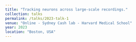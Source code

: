 ```yaml
---
title: "Tracking neurons across large-scale recordings."
collection: talks
permalink: /talks/2023-talk-1
venue: "Online - Sydney Cash lab - Harvard Medical School"
year: 2023
location: "Boston, USA"
---
```



